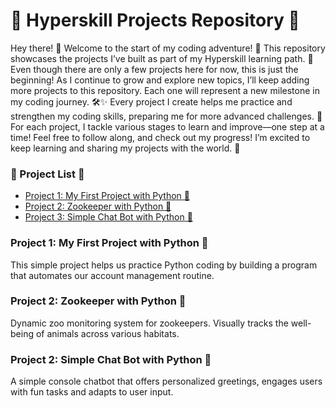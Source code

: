 # 🌱 Hyperskill Projects Repository 🌱

Hey there! 👋 
Welcome to the start of my coding adventure! 🚀 This repository showcases the projects I’ve built as part of my Hyperskill learning path. 🎉
Even though there are only a few projects here for now, this is just the beginning! As I continue to grow and explore new topics, I’ll keep adding more projects to this repository. Each one will represent a new milestone in my coding journey. 🛠️✨
Every project I create helps me practice and strengthen my coding skills, preparing me for more advanced challenges. 💪 For each project, I tackle various stages to learn and improve—one step at a time!
Feel free to follow along, and check out my progress! I’m excited to keep learning and sharing my projects with the world. 🚀

### 📂 Project List 📂
- [Project 1: My First Project with Python 🐍](#project-1-my-first-project-with-python)
- [Project 2: Zookeeper with Python 🦁](#project-2-zookeeper-with-python)
- [Project 3: Simple Chat Bot with Python 🤖](#project-3-simple-chat-bot-with-python)

### Project 1: My First Project with Python 🐍
This simple project helps us practice Python coding by building a program that automates our account management routine.

### Project 2: Zookeeper with Python 🦁
Dynamic zoo monitoring system for zookeepers. Visually tracks the well-being of animals across various habitats.

### Project 2: Simple Chat Bot with Python 🤖
A simple console chatbot that offers personalized greetings, engages users with fun tasks and adapts to user input.


